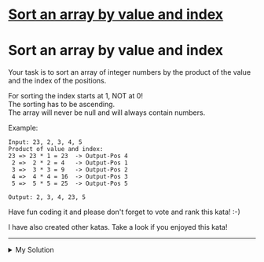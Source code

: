 # [Sort an array by value and index](https://www.codewars.com/kata/58e0cb3634a3027180000040)

# Sort an array by value and index

Your task is to sort an array of integer numbers by the product of the value and the index of the positions.

For sorting the index starts at 1, NOT at 0!  
The sorting has to be ascending.  
The array will never be null and will always contain numbers.

Example:

    Input: 23, 2, 3, 4, 5
    Product of value and index:
    23 => 23 * 1 = 23  -> Output-Pos 4
     2 =>  2 * 2 = 4   -> Output-Pos 1
     3 =>  3 * 3 = 9   -> Output-Pos 2
     4 =>  4 * 4 = 16  -> Output-Pos 3
     5 =>  5 * 5 = 25  -> Output-Pos 5

    Output: 2, 3, 4, 23, 5

Have fun coding it and please don't forget to vote and rank this kata! :-)

I have also created other katas. Take a look if you enjoyed this kata!

---

<details><summary>My Solution</summary>

```js
function sortByValueAndIndex(array) {
  const withIndex = array.map((v, i) => ({
    value: v,
    index: i + 1
  }))

  return withIndex
    .sort((a, b) => {
      return a.value * a.index - b.value * b.index
    })
    .map(v => v.value)
}
```

</details>
